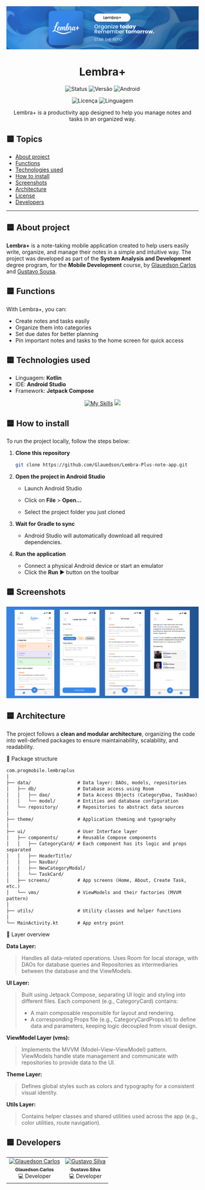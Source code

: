 <img src="./github/Banner.png">

<div align="center">

# Lembra+

![Status](https://img.shields.io/badge/status-in%20production-blue)
![Versão](https://img.shields.io/badge/version-1.5.0-blue)
![Android](https://img.shields.io/badge/device-Android-blue)

![Licença](https://img.shields.io/github/license/glauedson/Lembra-Plus-note-app)
![Linguagem](https://img.shields.io/github/languages/top/glauedson/Lembra-Plus-note-app)



Lembra+ is a productivity app designed to help you manage notes and tasks in an organized way.

</div>


## 🟦 Topics

- [About project](#1)
- [Functions](#2)
- [Technologies used](#3)
- [How to install](#4)
- [Screenshots](#5)
- [Architecture](#6)
- [License](LICENSE)
- [Developers](#7)

---

<div id=1>

## 🟦 About project
</div>

**Lembra+** is a note-taking mobile application created to help users easily write, organize, and manage their notes in a simple and intuitive way. The project was developed as part of the **System Analysis and Development** degree program, for the **Mobile Development** course, by [Glauedson Carlos](https://github.com/Glauedson) and [Gustavo Sousa](https://github.com/GustavoDeltta).

<div id=2>

## 🟦 Functions
</div>

With Lembra+, you can:

- Create notes and tasks easily  
- Organize them into categories  
- Set due dates for better planning  
- Pin important notes and tasks to the home screen for quick access  

<div id=3>

## 🟦 Technologies used
</div>

- Linguagem: **Kotlin**
- IDE: **Android Studio**
- Framework: **Jetpack Compose**

<div align="center">

[![My Skills](https://skillicons.dev/icons?i=kotlin,androidstudio)](https://skillicons.dev)
<img src="https://logo.svgcdn.com/d/jetpackcompose-original-8x.png" width=46px/>
</div>

<div id=4>

## 🟦 How to install
</div>

To run the project locally, follow the steps below:
 1. **Clone this repository**

    ```bash
    git clone https://github.com/Glauedson/Lembra-Plus-note-app.git
    ```

  2. **Open the project in Android Studio**
    
        - Launch Android Studio

        - Click on **File** > **Open...**

        - Select the project folder you just cloned

  3. **Wait for Gradle to sync**

        - Android Studio will automatically download all required dependencies.
   4. **Run the application**

        - Connect a physical Android device or start an emulator
        - Click the **Run** ▶️ button on the toolbar

<div id=5>

## 🟦 Screenshots
</div>

![Bannr screeens](./github/image.png)

<div id=6>

## 🟦 Architecture
</div>

The project follows a **clean and modular architecture**, organizing the code into well-defined packages to ensure maintainability, scalability, and readability.

📂 Package structure

```
com.progmobile.lembraplus
│
├── data/                 # Data layer: DAOs, models, repositories
│   ├── db/               # Database access using Room
│   │   ├── dao/          # Data Access Objects (CategoryDao, TaskDao)
│   │   └── model/        # Entities and database configuration
│   └── repository/       # Repositories to abstract data sources
│
├── theme/                # Application theming and typography
│
├── ui/                   # User Interface layer
│   ├── components/       # Reusable Compose components
│   │   ├── CategoryCard/ # Each component has its logic and props separated
│   │   ├── HeaderTitle/
│   │   ├── NavBar/
│   │   ├── NewCategoryModal/
│   │   └── TaskCard/
│   ├── screens/          # App screens (Home, About, Create Task, etc.)
│   └── vms/              # ViewModels and their factories (MVVM pattern)
│
├── utils/                # Utility classes and helper functions
│
└── MainActivity.kt       # App entry point
 ```

🧱 Layer overview

**Data Layer:**

>Handles all data-related operations. Uses Room for local storage, with DAOs for database queries and Repositories as intermediaries between the database and the ViewModels.

**UI Layer:**

>Built using Jetpack Compose, separating UI logic and styling into different files. Each component (e.g., CategoryCard) contains:
> - A main composable responsible for layout and rendering.
>- A corresponding Props file (e.g., CategoryCardProps.kt) to define data and parameters, keeping logic decoupled from visual design.

**ViewModel Layer (vms):**

>Implements the MVVM (Model–View–ViewModel) pattern. ViewModels handle state management and communicate with repositories to provide data to the UI.

**Theme Layer:**
>Defines global styles such as colors and typography for a consistent visual identity.

**Utils Layer:**
>Contains helper classes and shared utilities used across the app (e.g., color utilities, route navigation).

<div id=7>

## 🟦 Developers
</div>

<table align="center">
  <tr>
    <td align="center">
      <a href="https://github.com/Glauedson">
        <img src="https://avatars.githubusercontent.com/glauedson" width="100px;" alt="Glauedson Carlos"/>
        <br />
        <sub><b>Glauedson Carlos</b></sub>
      </a>
      <br />
      💻 Developer
    </td>
    <td align="center">
      <a href="https://github.com/GustavoDeltta">
        <img src="https://avatars.githubusercontent.com/GustavoDeltta" width="100px;" alt="Gustavo Silva"/>
        <br />
        <sub><b>Gustavo Silva</b></sub>
      </a>
      <br />
      💻 Developer
    </td>
  </tr>
</table>